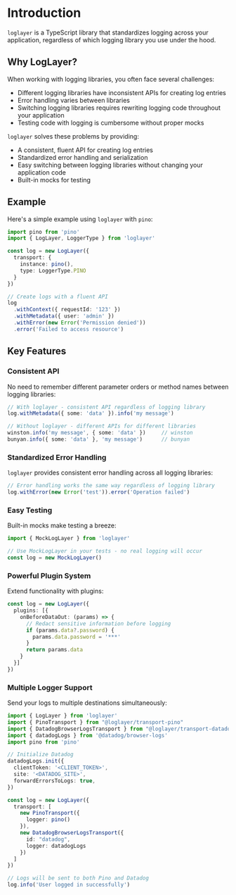 # Introduction

`loglayer` is a TypeScript library that standardizes logging across your application, regardless of which logging library you use under the hood.

## Why LogLayer?

When working with logging libraries, you often face several challenges:

- Different logging libraries have inconsistent APIs for creating log entries
- Error handling varies between libraries
- Switching logging libraries requires rewriting logging code throughout your application
- Testing code with logging is cumbersome without proper mocks

`loglayer` solves these problems by providing:

- A consistent, fluent API for creating log entries
- Standardized error handling and serialization
- Easy switching between logging libraries without changing your application code
- Built-in mocks for testing

## Example

Here's a simple example using `loglayer` with `pino`:

```typescript
import pino from 'pino'
import { LogLayer, LoggerType } from 'loglayer'

const log = new LogLayer({
  transport: {
    instance: pino(),
    type: LoggerType.PINO
  }
})

// Create logs with a fluent API
log
  .withContext({ requestId: '123' })
  .withMetadata({ user: 'admin' })
  .withError(new Error('Permission denied'))
  .error('Failed to access resource')
```

## Key Features

### Consistent API

No need to remember different parameter orders or method names between logging libraries:

```typescript
// With loglayer - consistent API regardless of logging library
log.withMetadata({ some: 'data' }).info('my message')

// Without loglayer - different APIs for different libraries
winston.info('my message', { some: 'data' })     // winston
bunyan.info({ some: 'data' }, 'my message')      // bunyan
```

### Standardized Error Handling

`loglayer` provides consistent error handling across all logging libraries:

```typescript
// Error handling works the same way regardless of logging library
log.withError(new Error('test')).error('Operation failed')
```

### Easy Testing

Built-in mocks make testing a breeze:

```typescript
import { MockLogLayer } from 'loglayer'

// Use MockLogLayer in your tests - no real logging will occur
const log = new MockLogLayer()
```

### Powerful Plugin System

Extend functionality with plugins:

```typescript
const log = new LogLayer({
  plugins: [{
    onBeforeDataOut: (params) => {
      // Redact sensitive information before logging
      if (params.data?.password) {
        params.data.password = '***'
      }
      return params.data
    }
  }]
})
```

### Multiple Logger Support

Send your logs to multiple destinations simultaneously:

```typescript
import { LogLayer } from 'loglayer'
import { PinoTransport } from "@loglayer/transport-pino"
import { DatadogBrowserLogsTransport } from "@loglayer/transport-datadog-browser-logs"
import { datadogLogs } from '@datadog/browser-logs'
import pino from 'pino'

// Initialize Datadog
datadogLogs.init({
  clientToken: '<CLIENT_TOKEN>',
  site: '<DATADOG_SITE>',
  forwardErrorsToLogs: true,
})

const log = new LogLayer({
  transport: [
    new PinoTransport({
      logger: pino()
    }),
    new DatadogBrowserLogsTransport({
      id: "datadog",
      logger: datadogLogs
    })
  ]
})

// Logs will be sent to both Pino and Datadog
log.info('User logged in successfully')
```
